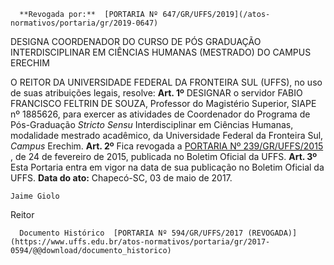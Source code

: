       **Revogada por:**  [PORTARIA Nº 647/GR/UFFS/2019](/atos-normativos/portaria/gr/2019-0647) 

   DESIGNA COORDENADOR DO CURSO DE PÓS GRADUAÇÃO INTERDISCIPLINAR EM CIÊNCIAS HUMANAS (MESTRADO) DO CAMPUS ERECHIM  

 O REITOR DA UNIVERSIDADE FEDERAL DA FRONTEIRA SUL (UFFS), no uso de suas atribuições legais, resolve:   **Art. 1º** DESIGNAR o servidor FABIO FRANCISCO FELTRIN DE SOUZA, Professor do Magistério Superior, SIAPE nº 1885626, para exercer as atividades de Coordenador do Programa de Pós-Graduação *Stricto Sensu* Interdisciplinar em Ciências Humanas, modalidade mestrado acadêmico, da Universidade Federal da Fronteira Sul, *Campus* Erechim.   **Art. 2º** Fica revogada a [PORTARIA Nº 239/GR/UFFS/2015](https://www.uffs.edu.br/atos-normativos/portaria/gr/2015-0239)  , de 24 de fevereiro de 2015, publicada no Boletim Oficial da UFFS.   **Art. 3º** Esta Portaria entra em vigor na data de sua publicação no Boletim Oficial da UFFS.      **Data do ato:** Chapecó-SC, 03 de maio de 2017.   
 

    Jaime Giolo   
 Reitor 

      Documento Histórico  [PORTARIA Nº 594/GR/UFFS/2017 (REVOGADA)](https://www.uffs.edu.br/atos-normativos/portaria/gr/2017-0594/@@download/documento_historico)     
      